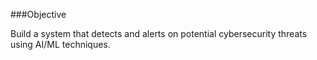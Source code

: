 ###Objective

Build a system that detects and alerts on potential cybersecurity threats using AI/ML techniques. 
